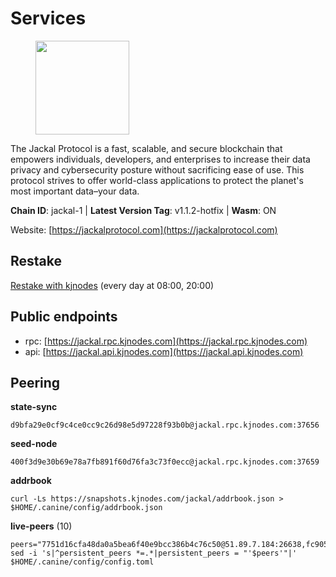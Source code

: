 # Services

<figure><img src="https://raw.githubusercontent.com/kj89/testnet_manuals/main/pingpub/logos/jackal.png" width="150" alt=""><figcaption></figcaption></figure>

The Jackal Protocol is a fast, scalable, and secure blockchain that empowers  individuals, developers, and enterprises to increase their data privacy and  cybersecurity posture without sacrificing ease of use. This protocol strives  to offer world-class applications to protect the planet's most important data–your data.

**Chain ID**: jackal-1 | **Latest Version Tag**: v1.1.2-hotfix | **Wasm**: ON

Website: [https://jackalprotocol.com](https://jackalprotocol.com)

## Restake

[Restake with kjnodes](https://restake.app/jackal/jklvaloper1tr3wm3mdkz0tda6t7vavqnn7fe2g4un0f67xmt) (every day at 08:00, 20:00)
## Public endpoints

* rpc: [https://jackal.rpc.kjnodes.com](https://jackal.rpc.kjnodes.com)
* api: [https://jackal.api.kjnodes.com](https://jackal.api.kjnodes.com)

## Peering

**state-sync**

```
d9bfa29e0cf9c4ce0cc9c26d98e5d97228f93b0b@jackal.rpc.kjnodes.com:37656
```

**seed-node**

```
400f3d9e30b69e78a7fb891f60d76fa3c73f0ecc@jackal.rpc.kjnodes.com:37659
```

**addrbook**
```
curl -Ls https://snapshots.kjnodes.com/jackal/addrbook.json > $HOME/.canine/config/addrbook.json
```

**live-peers** (10)
```
peers="7751d16cfa48da0a5bea6f40e9bcc386b4c76c50@51.89.7.184:26638,fc905fe58d36875a833202ce53759d0ae6c11435@141.95.65.26:48656,0b8bbc839c20b07ac5999bca7d905d53274c5f2d@24.158.14.214:36656,d9bfa29e0cf9c4ce0cc9c26d98e5d97228f93b0b@65.109.88.38:37656,c2842c76779913e05fa4256e3caab852e1782951@202.61.194.254:60756,46d4495643f2579573a61e181a88de3b8f0acc4f@2.139.23.24:36656,0985977a794b298e7ef990fe344d572c60c453b1@172.105.72.158:26656,9c149b35243970e1f8e0519f1f33f79f7d5bd91b@51.38.52.188:26638,753d35e39ad1f6f2fbf0f406a0c4f2bee3c4c7d0@135.181.153.228:56656,0841db0ae5e5443905837e196d2e1ffd31f2e480@131.153.202.81:36656"
sed -i 's|^persistent_peers *=.*|persistent_peers = "'$peers'"|' $HOME/.canine/config/config.toml
```
